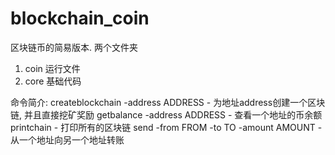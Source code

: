 # blockchain_coin

区块链币的简易版本.
两个文件夹
1. coin
   运行文件
2. core
   基础代码
   
命令简介:
        createblockchain -address ADDRESS - 为地址address创建一个区块链, 并且直接挖矿奖励
        getbalance -address ADDRESS - 查看一个地址的币余额
        printchain - 打印所有的区块链
        send -from FROM -to TO -amount AMOUNT - 从一个地址向另一个地址转账
 

